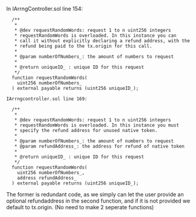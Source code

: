 In IArrngController.sol line 154:
```
  /**
   *
   * @dev requestRandomWords: request 1 to n uint256 integers
   * requestRandomWords is overloaded. In this instance you can
   * call it without explicitly declaring a refund address, with the
   * refund being paid to the tx.origin for this call.
   *
   * @param numberOfNumbers_: the amount of numbers to request
   *
   * @return uniqueID_ : unique ID for this request
   */
  function requestRandomWords(
    uint256 numberOfNumbers_
  ) external payable returns (uint256 uniqueID_);
```
```
IArrngcontroller.sol line 169:

  /**
   *
   * @dev requestRandomWords: request 1 to n uint256 integers
   * requestRandomWords is overloaded. In this instance you must
   * specify the refund address for unused native token.
   *
   * @param numberOfNumbers_: the amount of numbers to request
   * @param refundAddress_: the address for refund of native token
   *
   * @return uniqueID_ : unique ID for this request
   */
  function requestRandomWords(
    uint256 numberOfNumbers_,
    address refundAddress_
  ) external payable returns (uint256 uniqueID_);
```

The former is redundant code, as we simply can let the user provide an optional refundaddress in the second function, and if it is not provided we default to tx.origin. (No need to make 2 seperate functions)
